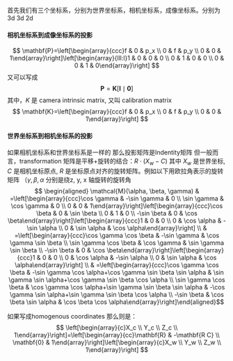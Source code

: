 首先我们有三个坐标系，分别为世界坐标系，相机坐标系，成像坐标系。分别为3d 3d 2d

#### 相机坐标系到成像坐标系的投影
$$
\mathbf{P}=\left[\begin{array}{ccc}f & 0 & p_x \\ 0 & f & p_y \\ 0 & 0 & 1\end{array}\right]\left[\begin{array}{lll:l}1 & 0 & 0 & 0 \\ 0 & 1 & 0 & 0 \\ 0 & 0 & 1 & 0\end{array}\right]
$$
又可以写成
$$\mathbf{P}=\mathbf{K}[\mathbf{I} \mid \mathbf{0}]$$
其中，$K$ 是 camera intrinsic matrix, 又叫 calibration matrix
$$
\mathbf{K}=\left[\begin{array}{ccc}f & 0 & p_x \\ 0 & f & p_y \\ 0 & 0 & 1\end{array}\right]
$$

#### 世界坐标系到相机坐标系的投影
如果相机坐标系和世界坐标系是一样的 那么投影矩阵是Indentity矩阵
但一般而言，transformation 矩阵是平移+旋转的结合：$R ⋅ (X_w - C)$ 其中 $X_w$ 是世界坐标, $C$ 是相机坐标原点, $R$ 是坐标原点对齐的旋转矩阵。例如以下用欧拉角表示的旋转矩阵 （$\gamma, \beta, \alpha$ 分别是绕z, y, x 轴旋转的旋转角
$$
\begin{aligned} \mathcal{M}(\alpha, \beta, \gamma) & =\left[\begin{array}{ccc}\cos \gamma & -\sin \gamma & 0 \\ \sin \gamma & \cos \gamma & 0 \\ 0 & 0 & 1\end{array}\right]\left[\begin{array}{ccc}\cos \beta & 0 & \sin \beta \\ 0 & 1 & 0 \\ -\sin \beta & 0 & \cos \beta\end{array}\right]\left[\begin{array}{ccc}1 & 0 & 0 \\ 0 & \cos \alpha & -\sin \alpha \\ 0 & \sin \alpha & \cos \alpha\end{array}\right] \\ & =\left[\begin{array}{ccc}\cos \gamma \cos \beta & -\sin \gamma & \cos \gamma \sin \beta \\ \sin \gamma \cos \beta & \cos \gamma & \sin \gamma \sin \beta \\ -\sin \beta & 0 & \cos \beta\end{array}\right]\left[\begin{array}{ccc}1 & 0 & 0 \\ 0 & \cos \alpha & -\sin \alpha \\ 0 & \sin \alpha & \cos \alpha\end{array}\right] \\ & =\left[\begin{array}{ccc}\cos \gamma \cos \beta & -\sin \gamma \cos \alpha+\cos \gamma \sin \beta \sin \alpha & \sin \gamma \sin \alpha+\cos \gamma \sin \beta \cos \alpha \\ \sin \gamma \cos \beta & \cos \gamma \cos \alpha+\sin \gamma \sin \beta \sin \alpha & -\cos \gamma \sin \alpha+\sin \gamma \sin \beta \cos \alpha \\ -\sin \beta & \cos \beta \sin \alpha & \cos \beta \cos \alpha\end{array}\right]\end{aligned}$$


如果写成homogenous coordinates 那么则是：
$$
\left[\begin{array}{c}X_c \\ Y_c \\ Z_c \\ 1\end{array}\right]=\left[\begin{array}{cc}\mathbf{R} & -\mathbf{R C} \\ \mathbf{0} & 1\end{array}\right]\left[\begin{array}{c}X_w \\ Y_w \\ Z_w \\ 1\end{array}\right]
$$